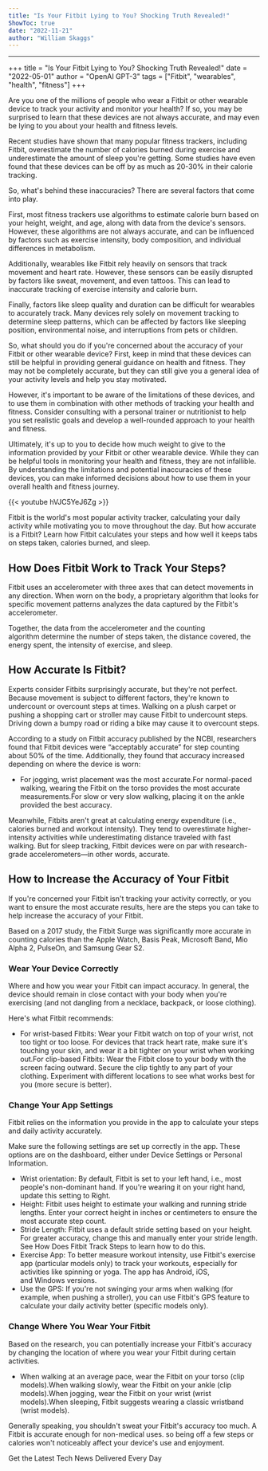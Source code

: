 ```yaml
---
title: "Is Your Fitbit Lying to You? Shocking Truth Revealed!"
ShowToc: true 
date: "2022-11-21"
author: "William Skaggs"
---
```

*****
+++ 
title = "Is Your Fitbit Lying to You? Shocking Truth Revealed!" 
date = "2022-05-01" 
author = "OpenAI GPT-3" 
tags = ["Fitbit", "wearables", "health", "fitness"] 
+++ 

Are you one of the millions of people who wear a Fitbit or other wearable device to track your activity and monitor your health? If so, you may be surprised to learn that these devices are not always accurate, and may even be lying to you about your health and fitness levels.

Recent studies have shown that many popular fitness trackers, including Fitbit, overestimate the number of calories burned during exercise and underestimate the amount of sleep you're getting. Some studies have even found that these devices can be off by as much as 20-30% in their calorie tracking.

So, what's behind these inaccuracies? There are several factors that come into play.

First, most fitness trackers use algorithms to estimate calorie burn based on your height, weight, and age, along with data from the device's sensors. However, these algorithms are not always accurate, and can be influenced by factors such as exercise intensity, body composition, and individual differences in metabolism.

Additionally, wearables like Fitbit rely heavily on sensors that track movement and heart rate. However, these sensors can be easily disrupted by factors like sweat, movement, and even tattoos. This can lead to inaccurate tracking of exercise intensity and calorie burn.

Finally, factors like sleep quality and duration can be difficult for wearables to accurately track. Many devices rely solely on movement tracking to determine sleep patterns, which can be affected by factors like sleeping position, environmental noise, and interruptions from pets or children.

So, what should you do if you're concerned about the accuracy of your Fitbit or other wearable device? First, keep in mind that these devices can still be helpful in providing general guidance on health and fitness. They may not be completely accurate, but they can still give you a general idea of your activity levels and help you stay motivated.

However, it's important to be aware of the limitations of these devices, and to use them in combination with other methods of tracking your health and fitness. Consider consulting with a personal trainer or nutritionist to help you set realistic goals and develop a well-rounded approach to your health and fitness.

Ultimately, it's up to you to decide how much weight to give to the information provided by your Fitbit or other wearable device. While they can be helpful tools in monitoring your health and fitness, they are not infallible. By understanding the limitations and potential inaccuracies of these devices, you can make informed decisions about how to use them in your overall health and fitness journey.

{{< youtube hVJC5YeJ6Zg >}} 




Fitbit is the world's most popular activity tracker, calculating your daily activity while motivating you to move throughout the day. But how accurate is a Fitbit? Learn how Fitbit calculates your steps and how well it keeps tabs on steps taken, calories burned, and sleep.

 
##   How Does Fitbit Work to Track Your Steps?  
 

Fitbit uses an accelerometer with three axes that can detect movements in any direction. When worn on the body, a proprietary algorithm that looks for specific movement patterns analyzes the data captured by the Fitbit's accelerometer.

 

Together, the data from the accelerometer and the counting algorithm determine the number of steps taken, the distance covered, the energy spent, the intensity of exercise, and sleep.

 
##   How Accurate Is Fitbit?  
 

Experts consider Fitbits surprisingly accurate, but they're not perfect. Because movement is subject to different factors, they're known to undercount or overcount steps at times. Walking on a plush carpet or pushing a shopping cart or stroller may cause Fitbit to undercount steps. Driving down a bumpy road or riding a bike may cause it to overcount steps.

 

According to a study on Fitbit accuracy published by the NCBI, researchers found that Fitbit devices were “acceptably accurate” for step counting about 50% of the time. Additionally, they found that accuracy increased depending on where the device is worn:

 
- For jogging, wrist placement was the most accurate.For normal-paced walking, wearing the Fitbit on the torso provides the most accurate measurements.For slow or very slow walking, placing it on the ankle provided the best accuracy.

 

Meanwhile, Fitbits aren't great at calculating energy expenditure (i.e., calories burned and workout intensity). They tend to overestimate higher-intensity activities while underestimating distance traveled with fast walking. But for sleep tracking, Fitbit devices were on par with research-grade accelerometers—in other words, accurate.

 
##   How to Increase the Accuracy of Your Fitbit  
 

If you're concerned your Fitbit isn't tracking your activity correctly, or you want to ensure the most accurate results, here are the steps you can take to help increase the accuracy of your Fitbit.

 
Based on a 2017 study, the Fitbit Surge was significantly more accurate in counting calories than the Apple Watch, Basis Peak, Microsoft Band, Mio Alpha 2, PulseOn, and Samsung Gear S2.
 
###   Wear Your Device Correctly  
 

Where and how you wear your Fitbit can impact accuracy. In general, the device should remain in close contact with your body when you're exercising (and not dangling from a necklace, backpack, or loose clothing).

 

Here's what Fitbit recommends:

 
- For wrist-based Fitbits: Wear your Fitbit watch on top of your wrist, not too tight or too loose. For devices that track heart rate, make sure it's touching your skin, and wear it a bit tighter on your wrist when working out.For clip-based Fitbits: Wear the Fitbit close to your body with the screen facing outward. Secure the clip tightly to any part of your clothing. Experiment with different locations to see what works best for you (more secure is better).

 
###   Change Your App Settings  
 

Fitbit relies on the information you provide in the app to calculate your steps and daily activity accurately.

 

Make sure the following settings are set up correctly in the app. These options are on the dashboard, either under Device Settings or Personal Information.

 
- Wrist orientation: By default, Fitbit is set to your left hand, i.e., most people's non-dominant hand. If you're wearing it on your right hand, update this setting to Right.
 - Height: Fitbit uses height to estimate your walking and running stride lengths. Enter your correct height in inches or centimeters to ensure the most accurate step count.
 - Stride Length: Fitbit uses a default stride setting based on your height. For greater accuracy, change this and manually enter your stride length. See How Does Fitbit Track Steps to learn how to do this.
 - Exercise App: To better measure workout intensity, use Fitbit's exercise app (particular models only) to track your workouts, especially for activities like spinning or yoga. The app has Android, iOS, and Windows versions.
 - Use the GPS: If you're not swinging your arms when walking (for example, when pushing a stroller), you can use Fitbit's GPS feature to calculate your daily activity better (specific models only).

 
###   Change Where You Wear Your Fitbit  
 

Based on the research, you can potentially increase your Fitbit's accuracy by changing the location of where you wear your Fitbit during certain activities.

 
- When walking at an average pace, wear the Fitbit on your torso (clip models).When walking slowly, wear the Fitbit on your ankle (clip models).When jogging, wear the Fitbit on your wrist (wrist models).When sleeping, Fitbit suggests wearing a classic wristband (wrist models).

 

Generally speaking, you shouldn't sweat your Fitbit's accuracy too much. A Fitbit is accurate enough for non-medical uses. so being off a few steps or calories won't noticeably affect your device's use and enjoyment.

 

Get the Latest Tech News Delivered Every Day




